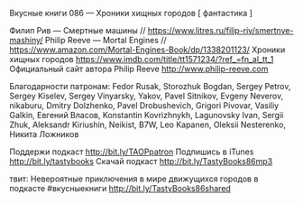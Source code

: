 Вкусные книги 086 — Хроники хищных городов [ фантастика ]

Филип Рив — Смертные машины // https://www.litres.ru/filip-riv/smertnye-mashiny/
Philip Reeve — Mortal Engines // https://www.amazon.com/Mortal-Engines-Book/dp/1338201123/
Хроники хищных городов https://www.imdb.com/title/tt1571234/?ref_=fn_al_tt_1
Официальный сайт автора Philip Reeve http://www.philip-reeve.com
    
Благодарности патронам:
Fedor Rusak, Storozhuk Bogdan, Sergey Petrov, Sergey Kiselev, Sergey Vinyarsky, Yakov, Pavel Sitnikov, Evgeny Neverov, nikaburu, Dmitry Dolzhenko, Pavel Drobushevich, Grigori Pivovar, Vasiliy Galkin, Евгений Власов, Konstantin Kovrizhnykh, Lagunovsky Ivan, Sergii Zhuk, Aleksandr Kiriushin, Neikist, B7W, Leo Kapanen, Oleksii Nesterenko, Никита Ложников    

Поддержи подкаст http://bit.ly/TAOPpatron
Подпишись в iTunes http://bit.ly/tastybooks
Скачай подкаст http://bit.ly/TastyBooks86mp3
    
твит:
Невероятные приключения в мире движущихся городов в подкасте #вкусныекниги http://bit.ly/TastyBooks86shared